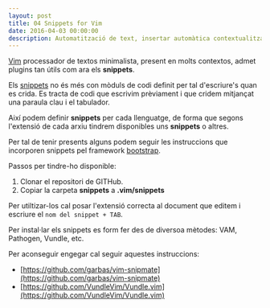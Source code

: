 ```yaml
---
layout: post
title: 04 Snippets for Vim
date: 2016-04-03 00:00:00
description: Automatització de text, insertar automàtica contextualitzada
---
```


[Vim](http://www.vim.org/) processador de textos minimalista, present en molts contextos, admet plugins tan útils com ara els **snippets**.

Els [snippets] no és més con mòduls de codi definit per tal d'escriure's quan es crida. Es tracta de codi que escrivim prèviament i que cridem mitjançat una paraula clau i el tabulador.

Així podem definir **snippets** per cada llenguatge, de forma que segons l'extensió de cada arxiu tindrem disponibles uns **snippets** o altres.

Per tal de tenir presents alguns podem seguir les instruccions que incorporen snippets pel framework [bootstrap].

Passos per tindre-ho disponible:

1. Clonar el repositori de GITHub.
2. Copiar la carpeta **snippets** a **.vim/snippets**

Per utiltizar-los cal posar l'extensió correcta al document que editem i escriure el `nom del snippet + TAB`.

Per instal·lar els snippets es form fer des de diversoa mètodes: VAM, Pathogen, Vundle, etc.

Per aconseguir engegar cal seguir aquestes instruccions:

- [https://github.com/garbas/vim-snipmate](https://github.com/garbas/vim-snipmate)
- [https://github.com/VundleVim/Vundle.vim](https://github.com/VundleVim/Vundle.vim)



[snippets]:	https://en.wikipedia.org/wiki/Snippet_%28programming%29
[bootstrap]:	https://github.com/bonsaiben/bootstrap-snippets

